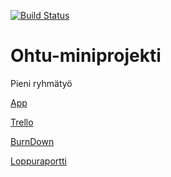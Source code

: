 [![Build Status](https://travis-ci.org/hosseinbahmanpour/Ohtu-miniprojekti.svg?branch=master)](https://travis-ci.org/hosseinbahmanpour/Ohtu-miniprojekti)
# Ohtu-miniprojekti
Pieni ryhmätyö

[App](https://bibtexpro.herokuapp.com/)

[Trello](https://trello.com/b/1gV3Tmev/lohtu)

[BurnDown](https://BurndownForTrello.com/share/grucoaw72r)

[Loppuraportti](loppuraportti.md)
